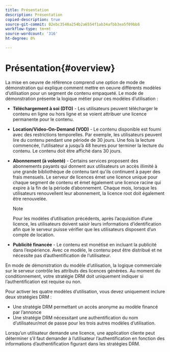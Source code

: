 ```yaml
---
title: Présentation
description: Présentation
copied-description: true
source-git-commit: 02ebc3548a254b2a6554f1ab34afbb3ea5f09bb8
workflow-type: tm+mt
source-wordcount: '316'
ht-degree: 0%

---
```


# Présentation{#overview}

La mise en oeuvre de référence comprend une option de mode de démonstration qui explique comment mettre en oeuvre différents modèles d’utilisation pour un segment de contenu empaqueté. Le mode de démonstration présente la logique métier pour ces modèles d’utilisation :

* **Téléchargement à soi (DTO)** - Les utilisateurs peuvent télécharger le contenu en ligne ou hors ligne et se voient attribuer une licence permanente pour le contenu.
* **Location/Video-On-Demand (VOD)** - Le contenu disponible est fourni avec des restrictions temporelles. Par exemple, les utilisateurs peuvent lire du contenu pendant une période de 30 jours. Une fois la lecture commencée, l’utilisateur a jusqu’à 48 heures pour terminer la lecture du contenu. Le contenu doit être affiché dans 30 jours.
* **Abonnement (à volonté)** - Certains services proposent des abonnements payants qui donnent aux utilisateurs un accès illimité à une grande bibliothèque de contenu tant qu&#39;ils continuent à payer des frais mensuels. Le serveur de licences émet une licence unique pour chaque segment de contenu et émet également une licence racine qui expire à la fin de la période d’abonnement. Chaque mois, lorsque les utilisateurs renouvellent leur abonnement, la licence root doit également être renouvelée.

  >[!NOTE]
  >
  >Pour les modèles d’utilisation précédents, après l’acquisition d’une licence, les utilisateurs doivent saisir leurs informations d’identification afin que le serveur puisse vérifier que les utilisateurs disposent d’un compte de location.

* **Publicité financée** - Le contenu est monétisé en incluant la publicité dans l’expérience. Avec ce modèle, le contenu peut être distribué et ne nécessite pas d’authentification de l’utilisateur.

En mode de démonstration du modèle d’utilisation, la logique commerciale sur le serveur contrôle les attributs des licences générées. Au moment du conditionnement, votre stratégie DRM doit uniquement indiquer si l’authentification est requise ou non.

Pour activer les quatre modèles d’utilisation, vous devez uniquement inclure deux stratégies DRM :

* Une stratégie DRM permettant un accès anonyme au modèle financé par l’annonce
* Une stratégie DRM nécessitant une authentification du nom d’utilisateur/mot de passe pour les trois autres modèles d’utilisation.

Lorsqu’un utilisateur demande une licence, une application cliente peut déterminer s’il faut demander à l’utilisateur l’authentification en fonction des informations d’authentification figurant dans les stratégies DRM.
